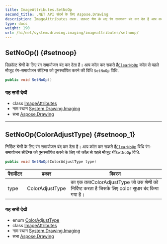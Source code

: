 ```yaml
---
title: ImageAttributes.SetNoOp
second_title: .NET API संदर्भ के लिए Aspose.Drawing
description: ImageAttributes तरक. डफ़ल्ट श्रेण के लए रंग समयजन बंद कर देत है आप कल कर सकते हैंClearNoOp कल से पहले मजूद रंगसमयजन सेटंग्स क पुनर्स्थपत करने क वध SetNoOp वध.
type: docs
weight: 190
url: /hi/net/system.drawing.imaging/imageattributes/setnoop/
---
```

## SetNoOp() {#setnoop}

डिफ़ॉल्ट श्रेणी के लिए रंग समायोजन बंद कर देता है। आप कॉल कर सकते हैं[`ClearNoOp`](../clearnoop/) कॉल से पहले मौजूद रंग-समायोजन सेटिंग्स को पुनर्स्थापित करने की विधि `SetNoOp` विधि.

```csharp
public void SetNoOp()
```

### यह सभी देखें

* class [ImageAttributes](../)
* नाम स्थान [System.Drawing.Imaging](../../imageattributes/)
* सभा [Aspose.Drawing](../../../)

---

## SetNoOp(ColorAdjustType) {#setnoop_1}

निर्दिष्ट श्रेणी के लिए रंग समायोजन बंद कर देता है। आप कॉल कर सकते हैं[`ClearNoOp`](../clearnoop/) विधि रंग-समायोजन सेटिंग्स को पुनर्स्थापित करने के लिए जो कॉल से पहले मौजूद थीं`SetNoOp` विधि.

```csharp
public void SetNoOp(ColorAdjustType type)
```

| पैरामीटर | प्रकार | विवरण |
| --- | --- | --- |
| type | ColorAdjustType | का एक तत्वColorAdjustType जो उस श्रेणी को निर्दिष्ट करता है जिसके लिए color सुधार बंद किया गया है। |

### यह सभी देखें

* enum [ColorAdjustType](../../coloradjusttype/)
* class [ImageAttributes](../)
* नाम स्थान [System.Drawing.Imaging](../../imageattributes/)
* सभा [Aspose.Drawing](../../../)


